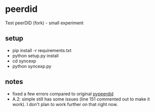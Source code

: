 # peerdid
Test peerDID (fork) - small experiment

## setup

- pip install -r requirements.txt
- python setup.py install
- cd syncexp
- python syncexp.py

## notes

- fixed a few errors compared to original [pypeerdid](https://github.com/evernym/pypeerdid)
- A.2: simple still has some issues (line 151 commented out to make it work). I don't plan to work further on that right now.
